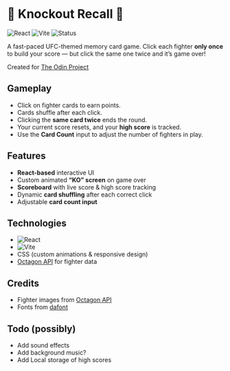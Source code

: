 # 🥊 Knockout Recall 🥊

![React](https://img.shields.io/badge/React-19.1.0-61DAFB?logo=react)
![Vite](https://img.shields.io/badge/Vite-7.0.4-646CFF?logo=vite)
![Status](https://img.shields.io/badge/status-In%20Progress-yellow)

A fast-paced UFC-themed memory card game. Click each fighter **only once** to build your score — but click the same one twice and it’s game over!

Created for [The Odin Project](https://www.theodinproject.com/lessons/node-path-react-new-memory-card)

## Gameplay

- Click on fighter cards to earn points.
- Cards shuffle after each click.
- Clicking the **same card twice** ends the round.
- Your current score resets, and your **high score** is tracked.
- Use the **Card Count** input to adjust the number of fighters in play.

## Features

- **React-based** interactive UI
- Custom animated **“KO” screen** on game over
- **Scoreboard** with live score & high score tracking
- Dynamic **card shuffling** after each correct click
- Adjustable **card count input**

## Technologies

- ![React](https://img.shields.io/badge/React-19.1.0-61DAFB?logo=react)
- ![Vite](https://img.shields.io/badge/Vite-7.0.4-646CFF?logo=vite)
- CSS (custom animations & responsive design)
- [Octagon API](https://api.octagon-api.com/fighters) for fighter data

## Credits

- Fighter images from [Octagon API](https://api.octagon-api.com)
- Fonts from [dafont](https://www.dafont.com/sternbach.font)

## Todo (possibly)

- Add sound effects
- Add background music?
- Add Local storage of high scores
